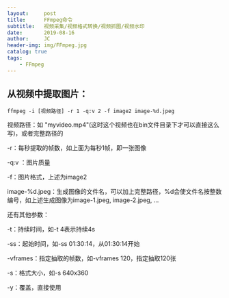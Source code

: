 ```yaml
---
layout:     post
title:      FFmpeg命令
subtitle:   视频采集/视频格式转换/视频抓图/视频水印
date:       2019-08-16
author:     JC
header-img: img/FFmpeg.jpg
catalog: true
tags:
    - FFmpeg
---
```


## 从视频中提取图片：

	ffmpeg -i [视频路径] -r 1 -q:v 2 -f image2 image-%d.jpeg
 
视频路径：如 "myvideo.mp4"(这时这个视频也在bin文件目录下才可以直接这么写)，或者完整路径的

-r：每秒提取的帧数，如上面为每秒1帧，即一张图像

-q:v ：图片质量

-f：图片格式，上述为image2

image-%d.jpeg：生成图像的文件名，可以加上完整路径，%d会使文件名按整数编号，如上述生成图像为image-1.jpeg, image-2.jpeg, ...

还有其他参数：

-t：持续时间，如-t 4表示持续4s

-ss：起始时间，如-ss 01:30:14，从01:30:14开始

-vframes：指定抽取的帧数，如-vframes 120，指定抽取120张

-s：格式大小，如-s 640x360

-y：覆盖，直接使用